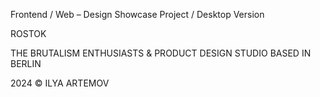 Frontend / Web – Design Showcase Project / Desktop Version

ROSTOK

THE BRUTALISM ENTHUSIASTS & PRODUCT DESIGN STUDIO BASED IN BERLIN

2024 © ILYA ARTEMOV
